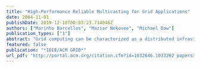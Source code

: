 ```yaml
---
title: "High-Performance Reliable Multicasting for Grid Applications"
date: 2004-11-01
publishDate: 2019-12-10T00:03:23.714046Z
authors: ["Marinho Barcellos", "Maziar Nekovee", "Michael Daw"]
publication_types: ["1"]
abstract: "Grid computing can be characterized as a distributed infrastructure that joins computing resources of multiple organizations together and enables the effective collaboration among researchers and engineers. Some of the future types of Grid applications ..."
featured: false
publication: "*IEEE/ACM GRID*"
url_pdf: "http://portal.acm.org/citation.cfm?id=1032646.1033262 papers3://publication/uuid/0A4B37C9-C591-4FCA-AC48-B851CB5F6DBD"
---
```



